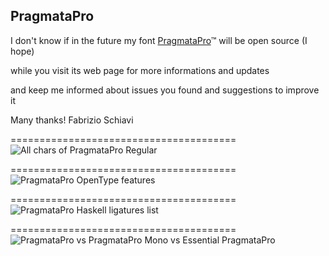 ## PragmataPro

I don't know if in the future my font [PragmataPro](https://www.fsd.it/shop/fonts/pragmatapro/)™ will be open source (I hope)

while you visit its web page for more informations and updates 

and keep me informed about issues you found and suggestions to improve it

Many thanks!
Fabrizio Schiavi


=======================================
![All chars of PragmataPro Regular](https://www.fsd.it/pragmatapro/All_chars.png)


=======================================
![PragmataPro OpenType features](https://www.fsd.it/pragmatapro/OpenType_features.png)


=======================================
![PragmataPro Haskell ligatures list](https://www.fsd.it/pragmatapro/PragmataPro_Haskell_liga.png)


=======================================
![PragmataPro vs PragmataPro Mono vs Essential PragmataPro](https://www.fsd.it/pragmatapro/PP_PPM_EPP.png)
